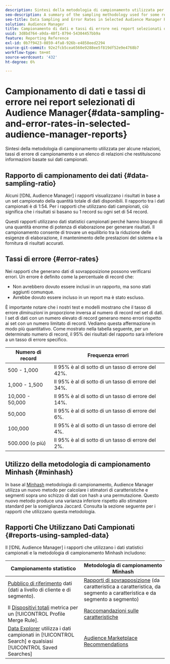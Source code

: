 ```yaml
---
description: Sintesi della metodologia di campionamento utilizzata per alcune relazioni, tassi di errore di campionamento e un elenco di relazioni che restituiscono informazioni basate sui dati campionati.
seo-description: A summary of the sampling methodology used for some reports, sampling error rates, and a list of reports that return information based on sampled data.
seo-title: Data Sampling and Error Rates in Selected Audience Manager Reports
solution: Audience Manager
title: Campionamento di dati e tassi di errore nei report selezionati di Audience Manager
uuid: 3d8bd764-a9da-40f1-8794-54304457bb9a
feature: Reporting Reference
exl-id: 0b7f9423-0859-4fa8-926b-e4858eed2294
source-git-commit: 92e2fcb5cea6560e9288ee5f819df52e9e4768b7
workflow-type: tm+mt
source-wordcount: '432'
ht-degree: 6%

---
```


# Campionamento di dati e tassi di errore nei report selezionati di Audience Manager{#data-sampling-and-error-rates-in-selected-audience-manager-reports}

Sintesi della metodologia di campionamento utilizzata per alcune relazioni, tassi di errore di campionamento e un elenco di relazioni che restituiscono informazioni basate sui dati campionati.

## Rapporto di campionamento dei dati {#data-sampling-ratio}

Alcuni [!DNL Audience Manager] i rapporti visualizzano i risultati in base a un set campionato della quantità totale di dati disponibili. Il rapporto tra i dati campionati è di 1:54. Per i rapporti che utilizzano dati campionati, ciò significa che i risultati si basano su 1 record su ogni set di 54 record.

Questi rapporti utilizzano dati statistici campionati perché hanno bisogno di una quantità enorme di potenza di elaborazione per generare risultati. Il campionamento consente di trovare un equilibrio tra la riduzione delle esigenze di elaborazione, il mantenimento delle prestazioni del sistema e la fornitura di risultati accurati.

<!--

## Minimum Requirements {#minimum-requirements}

>[!NOTE]
>
>The minimum requirements listed below apply to Overlap reports only.

Overlap reports ([trait-to-trait](/help/using/reporting/dynamic-reports/trait-trait-overlap-report.md), [segment-to-trait](/help/using/reporting/dynamic-reports/segment-trait-overlap-report.md), and [segment-to-segment](/help/using/reporting/dynamic-reports/segment-segment-overlap-report.md)) exclude traits and segments when they do not meet the minimum unique visitor requirements. These minimum requirements are as follows:

* Traits: 28,000 [unique trait realizations](/help/using/features/traits/trait-and-segment-qualification-reference).
* Segments: 70,000 real-time users over a 14-day period.

-->

## Tassi di errore {#error-rates}

Nei rapporti che generano dati di sovrapposizione possono verificarsi errori. Un errore è definito come la percentuale di record che:

* Non avrebbero dovuto essere inclusi in un rapporto, ma sono stati aggiunti comunque.
* Avrebbe dovuto essere incluso in un report ma è stato escluso.

È importante notare che i nostri test e modelli mostrano che il tasso di errore *diminuzioni* in proporzione inversa al numero di record nel set di dati. I set di dati con un numero elevato di record generano meno errori rispetto ai set con un numero limitato di record. Vediamo questa affermazione in modo più quantitativo. Come mostrato nella tabella seguente, per un determinato numero di record, il 95% dei risultati del rapporto sarà inferiore a un tasso di errore specifico.

| Numero di record | Frequenza errori |
|--- |--- |
| 500 - 1,000 | Il 95% è al di sotto di un tasso di errore del 42%. |
| 1,000 - 1,500 | Il 95% è al di sotto di un tasso di errore del 34%. |
| 10,000 - 50,000 | Il 95% è al di sotto di un tasso di errore del 14%. |
| 50,000 | Il 95% è al di sotto di un tasso di errore del 6%. |
| 100,000 | Il 95% è al di sotto di un tasso di errore del 4%. |
| 500.000 (o più) | Il 95% è al di sotto di un tasso di errore del 2%. |

## Utilizzo della metodologia di campionamento Minhash {#minhash}

In base al [Minhash](https://en.wikipedia.org/wiki/MinHash) metodologia di campionamento, Audience Manager utilizza un nuovo metodo per calcolare i stimatori di caratteristiche e segmenti sopra uno schizzo di dati con hash a una permutazione. Questo nuovo metodo produce una varianza inferiore rispetto allo stimatore standard per la somiglianza Jaccard. Consulta la sezione seguente per i rapporti che utilizzano questa metodologia.

<!--

Some Audience Manager reports use the minhash sampling methodology to compute trait and segment overlaps and similarity scores. Audience Manager calculates the [!UICONTROL Trait Similarity Score] between two traits by computing the intersection and union in terms of the number of [!UICONTROL Unique User IDs] (UUIDs) and then divides the two. For two traits A and B, the calculation looks like this:

![jaccard-similarity](/help/using/features/segments/assets/jaccard_similarity.png)

-->

## Rapporti Che Utilizzano Dati Campionati {#reports-using-sampled-data}

Il [!DNL Audience Manager] i rapporti che utilizzano i dati statistici campionati e la metodologia di campionamento Minhash includono:

<!--

* [Overlap reports](../reporting/dynamic-reports/dynamic-reports.md#interactive-and-overlap-reports) (trait-to-trait, segment-to-trait, and segment-to-segment).
* [Addressable Audience](../features/addressable-audiences.md) data (customer- and segment-level data). 
* The [Total Devices](../features/profile-merge-rules/profile-link-metrics.md#merge-rule-metrics) metric for a [!UICONTROL Profile Merge Rule].
* [Data Explorer](../features/data-explorer/data-explorer-signals-search/data-explorer-search-pairs.md) uses sampled data in the [!UICONTROL Search] tab and any [!UICONTROL Saved Searches].

Reports that use Minhash sampling methodology:

-->

| Campionamento statistico | Metodologia di campionamento Minhash |
|--- |--- |
| [Pubblico di riferimento](../features/addressable-audiences.md) dati (dati a livello di cliente e di segmento). | [Rapporti di sovrapposizione](../reporting/dynamic-reports/dynamic-reports.md#interactive-and-overlap-reports) (da caratteristica a caratteristica, da segmento a caratteristica e da segmento a segmento) |
| Il [Dispositivi totali](../features/profile-merge-rules/profile-link-metrics.md#merge-rule-metrics) metrica per un [!UICONTROL Profile Merge Rule]. | [Raccomandazioni sulle caratteristiche](/help/using/features/segments/trait-recommendations.md) |
| [Data Explorer](../features/data-explorer/data-explorer-signals-search/data-explorer-search-pairs.md) utilizza i dati campionati in [!UICONTROL Search] e qualsiasi [!UICONTROL Saved Searches] | [Audience Marketplace Recommendations](/help/using/features/audience-marketplace/marketplace-data-buyers/marketplace-data-buyers.md#finding-similar-traits) |
